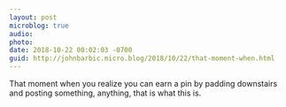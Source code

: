 ```yaml
---
layout: post
microblog: true
audio: 
photo: 
date: 2018-10-22 00:02:03 -0700
guid: http://johnbarbic.micro.blog/2018/10/22/that-moment-when.html
---
```

That moment when you realize you can earn a pin by padding downstairs and posting something, anything, that is what this is.
